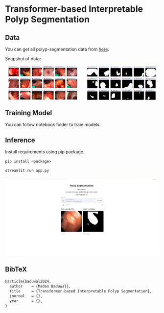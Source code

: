 # Transformer-based Interpretable Polyp Segmentation

## Data 

You can get all polyp-segmentation data from [here](https://drive.google.com/drive/folders/1D4K7g9a_6VNufGHpjo4AIJ_SSlEsi_mg?usp=sharing).

Snapshot of data: 

<div style="display: flex; justify-content: space-around;">
  <img src="./assets/data-images.png" alt="Image 1" style="width: 45%; margin-right: 10px;">
  <img src="./assets/data-masks.png" alt="Image 2" style="width: 45%;">
</div>


## Training Model

You can follow notebook folder to train models.

## Inference

Install requirements using pip package.

```
pip install <package>
```

```
streamlit run app.py
```

![](./demo.png)


## BibTeX

```
@article{baduwal2024,
  author    = {Madan Baduwal},
  title     = {Transformer-based Interpretable Polyp Segmentation},
  journal   = {},
  year      = {},
}
```
